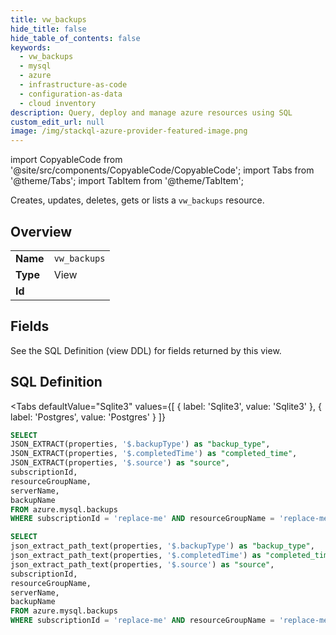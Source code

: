 ```yaml
--- 
title: vw_backups
hide_title: false
hide_table_of_contents: false
keywords:
  - vw_backups
  - mysql
  - azure
  - infrastructure-as-code
  - configuration-as-data
  - cloud inventory
description: Query, deploy and manage azure resources using SQL
custom_edit_url: null
image: /img/stackql-azure-provider-featured-image.png
---
```


import CopyableCode from '@site/src/components/CopyableCode/CopyableCode';
import Tabs from '@theme/Tabs';
import TabItem from '@theme/TabItem';

Creates, updates, deletes, gets or lists a <code>vw_backups</code> resource.

## Overview
<table><tbody>
<tr><td><b>Name</b></td><td><code>vw_backups</code></td></tr>
<tr><td><b>Type</b></td><td>View</td></tr>
<tr><td><b>Id</b></td><td><CopyableCode code="azure.mysql.vw_backups" /></td></tr>
</tbody></table>

## Fields

See the SQL Definition (view DDL) for fields returned by this view.

## SQL Definition

<Tabs
defaultValue="Sqlite3"
values={[
{ label: 'Sqlite3', value: 'Sqlite3' },
{ label: 'Postgres', value: 'Postgres' }
]}
>
<TabItem value="Sqlite3">

```sql
SELECT
JSON_EXTRACT(properties, '$.backupType') as "backup_type",
JSON_EXTRACT(properties, '$.completedTime') as "completed_time",
JSON_EXTRACT(properties, '$.source') as "source",
subscriptionId,
resourceGroupName,
serverName,
backupName
FROM azure.mysql.backups
WHERE subscriptionId = 'replace-me' AND resourceGroupName = 'replace-me' AND serverName = 'replace-me';
```

</TabItem>
<TabItem value="Postgres">

```sql
SELECT
json_extract_path_text(properties, '$.backupType') as "backup_type",
json_extract_path_text(properties, '$.completedTime') as "completed_time",
json_extract_path_text(properties, '$.source') as "source",
subscriptionId,
resourceGroupName,
serverName,
backupName
FROM azure.mysql.backups
WHERE subscriptionId = 'replace-me' AND resourceGroupName = 'replace-me' AND serverName = 'replace-me';
```

</TabItem>
</Tabs>
